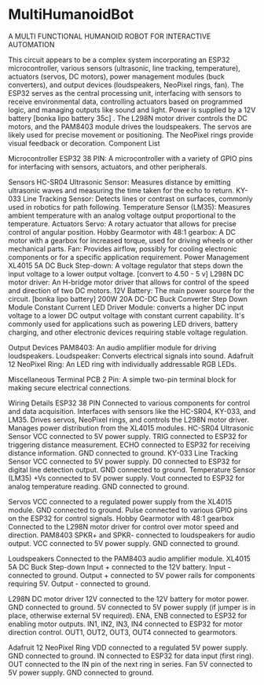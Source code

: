 # MultiHumanoidBot
A MULTI FUNCTIONAL HUMANOID ROBOT FOR INTERACTIVE AUTOMATION


This circuit appears to be a complex system incorporating an ESP32 microcontroller, various sensors (ultrasonic, line tracking, temperature), actuators (servos, DC motors), power management modules (buck converters), and output devices (loudspeakers, NeoPixel rings, fan). The ESP32 serves as the central processing unit, interfacing with sensors to receive environmental data, controlling actuators based on programmed logic, and managing outputs like sound and light. Power is supplied by a 12V battery [bonka lipo battery 35c] . The L298N motor driver controls the DC motors, and the PAM8403 module drives the loudspeakers. The servos are likely used for precise movement or positioning. The NeoPixel rings provide visual feedback or decoration.
Component List

Microcontroller
  ESP32 38 PIN: A microcontroller with a variety of GPIO pins for interfacing with sensors, actuators, and other peripherals.
                
Sensors
  HC-SR04 Ultrasonic Sensor: Measures distance by emitting ultrasonic waves and measuring the time taken for the echo to return.
  KY-033 Line Tracking Sensor: Detects lines or contrast on surfaces, commonly used in robotics for path following.
  Temperature Sensor (LM35): Measures ambient temperature with an analog voltage output proportional to the temperature.
                             Actuators
  Servo: A rotary actuator that allows for precise control of angular position.
  Hobby Gearmotor with 48:1 gearbox: A DC motor with a gearbox for increased torque, used for driving wheels or other mechanical parts.
  Fan: Provides airflow, possibly for cooling electronic components or for a specific application requirement.
       Power Management
  XL4015 5A DC Buck Step-down: A voltage regulator that steps down the input voltage to a lower output voltage. [convert to 4.50 - 5 v]
  L298N DC motor driver: An H-bridge motor driver that allows for control of the speed and direction of two DC motors.
  12V Battery: The main power source for the circuit. [bonka lipo battery]
  200W 20A DC-DC Buck Converter Step Down Module Constant Current LED Driver Module: converts a higher DC input voltage to a lower DC output voltage with constant current capability. It's commonly used for                                                                                      applications such as powering LED drivers, battery charging, and other electronic devices requiring stable voltage                                                                                            regulation.

Output Devices
  PAM8403: An audio amplifier module for driving loudspeakers.
  Loudspeaker: Converts electrical signals into sound.
  Adafruit 12 NeoPixel Ring: An LED ring with individually addressable RGB LEDs.

Miscellaneous
  Terminal PCB 2 Pin: A simple two-pin terminal block for making secure electrical connections.

Wiring Details
ESP32 38 PIN
  Connected to various components for control and data acquisition.
  Interfaces with sensors like the HC-SR04, KY-033, and LM35.
  Drives servos, NeoPixel rings, and controls the L298N motor driver.
  Manages power distribution from the XL4015 modules.
  HC-SR04 Ultrasonic Sensor
  VCC connected to 5V power supply.
  TRIG connected to ESP32 for triggering distance measurement.
  ECHO connected to ESP32 for receiving distance information.
  GND connected to ground.
  KY-033 Line Tracking Sensor
  VCC connected to 5V power supply.
  D0 connected to ESP32 for digital line detection output.
  GND connected to ground.
  Temperature Sensor (LM35)
  +Vs connected to 5V power supply.
  Vout connected to ESP32 for analog temperature reading.
  GND connected to ground.

Servos
  VCC connected to a regulated power supply from the XL4015 module.
  GND connected to ground.
  Pulse connected to various GPIO pins on the ESP32 for control signals.
  Hobby Gearmotor with 48:1 gearbox
  Connected to the L298N motor driver for control over motor speed and direction.
  PAM8403
  SPKR+ and SPKR- connected to loudspeakers for audio output.
  VCC connected to 5V power supply.
  GND connected to ground.

Loudspeakers
  Connected to the PAM8403 audio amplifier module.
  XL4015 5A DC Buck Step-down
  Input + connected to the 12V battery.
  Input - connected to ground.
  Output + connected to 5V power rails for components requiring 5V.
  Output - connected to ground.

L298N DC motor driver
  12V connected to the 12V battery for motor power.
  GND connected to ground.
  5V connected to 5V power supply (if jumper is in place, otherwise external 5V required).
  ENA, ENB connected to ESP32 for enabling motor outputs.
  IN1, IN2, IN3, IN4 connected to ESP32 for motor direction control.
  OUT1, OUT2, OUT3, OUT4 connected to gearmotors.

Adafruit 12 NeoPixel Ring
  VDD connected to a regulated 5V power supply.
  GND connected to ground.
  IN connected to ESP32 for data input (first ring).
  OUT connected to the IN pin of the next ring in series.
  Fan
  5V connected to 5V power supply.
  GND connected to ground.

